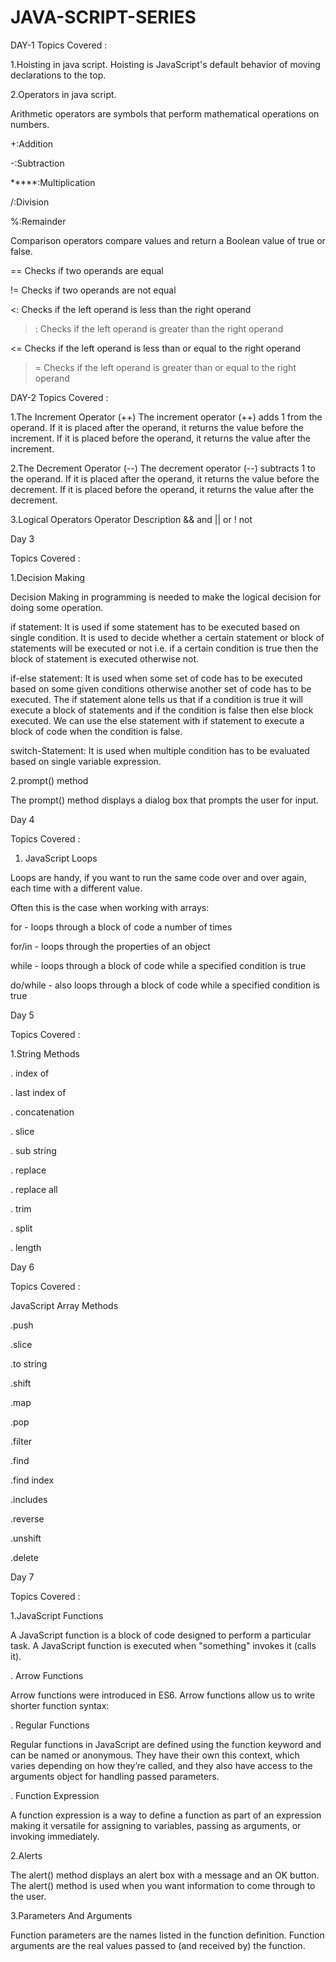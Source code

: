# JAVA-SCRIPT-SERIES

DAY-1
Topics Covered :

1.Hoisting in java script.
 Hoisting is JavaScript's default behavior of moving declarations to the top.
 
2.Operators in java script.
 
Arithmetic operators are symbols that perform mathematical operations 
on numbers.
 
 +:Addition
 
 -:Subtraction
  
 *****:Multiplication
   
 /:Division
 
 %:Remainder


Comparison operators compare values and return a Boolean value of true or false.

 == Checks if two operands are equal 
 
 != Checks if two operands are not equal 
 
 <: Checks if the left operand is less than the right operand 
 
 >: Checks if the left operand is greater than the right operand

 <= Checks if the left operand is less than or equal to the right operand 
 
 >= Checks if the left operand is greater than or equal to the right operand


DAY-2
Topics Covered :

1.The Increment Operator (++)
 The increment operator (++) adds 1 from the operand.
 If it is placed after the operand, it returns the value before the increment.
 If it is placed before the operand, it returns the value after the increment.

2.The Decrement Operator (--)
 The decrement operator (--) subtracts 1 to the operand.
 If it is placed after the operand, it returns the value before the decrement.
 If it is placed before the operand, it returns the value after the decrement.
 
3.Logical Operators
 Operator Description
 && and
 || or
 ! not

 

Day 3



Topics Covered :

1.Decision Making

 Decision Making in programming is needed to make the logical decision for        doing some operation.



if statement: It is used if some statement has to be executed based on single condition. It is used to decide whether a certain statement or block of statements will be executed or not i.e. if a certain condition is true then the block of statement is executed otherwise not.



if-else statement: It is used when some set of code has to be executed based on some given conditions otherwise another set of code has to be executed. The if statement alone tells us that if a condition is true it will execute a block of statements and if the condition is false then else block executed. We can use the else statement with if statement to execute a block of code when the condition is false.



switch-Statement: It is used when multiple condition has to be evaluated based on single variable expression.



2.prompt() method

The prompt() method displays a dialog box that prompts the user for input.

Day 4

Topics Covered :

1. JavaScript Loops

Loops are handy, if you want to run the same code over and over again, each time with a different value.

Often this is the case when working with arrays:

for - loops through a block of code a number of times

for/in - loops through the properties of an object

while - loops through a block of code while a specified condition is true

do/while - also loops through a block of code while a specified condition is true

Day 5

Topics Covered :

1.String Methods

 . index of

 . last index of

 . concatenation

 . slice

 . sub string

 . replace 

 . replace all

 . trim

 . split

 . length

Day 6

Topics Covered :

JavaScript Array Methods

.push

.slice

.to string

.shift

.map 

.pop

.filter

.find

.find index 

.includes

.reverse

.unshift

.delete

Day 7

Topics Covered :

1.JavaScript Functions

A JavaScript function is a block of code designed to perform a particular task.
A JavaScript function is executed when "something" invokes it (calls it).

. Arrow Functions

 Arrow functions were introduced in ES6.
 Arrow functions allow us to write shorter function syntax:

. Regular Functions

 Regular functions in JavaScript are defined using the function keyword and 
 can be named or anonymous. They have their own this context, which 
 varies depending on how they’re called, and they also have access to 
 the arguments object for handling passed parameters.

. Function Expression

 A function expression is a way to define a function as part of an expression 
 making it versatile for assigning to variables, passing as arguments, or 
 invoking immediately.

2.Alerts

 The alert() method displays an alert box with a message and an OK button.
 The alert() method is used when you want information to come through to 
 the user.

3.Parameters And Arguments

 Function parameters are the names listed in the function definition.
 Function arguments are the real values passed to (and received by) the 
 function.




